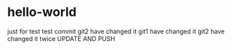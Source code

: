 # hello-world
just for test
test commit
git2 have changed it
git1 have changed it
git2 have changed it twice
UPDATE AND PUSH



